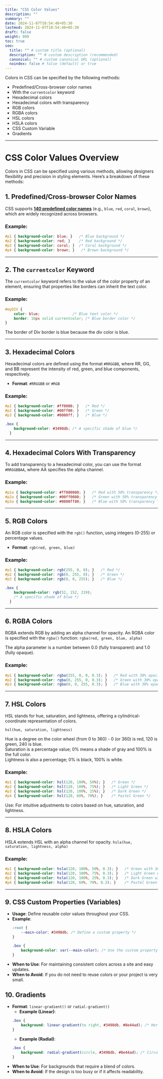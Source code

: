 ```yaml
---
title: "CSS Color Values"
description: ""
summary: ""
date: 2024-11-07T10:54:40+05:30
lastmod: 2024-11-07T10:54:40+05:30
draft: false
weight: 999
toc: true
seo:
  title: "" # custom title (optional)
  description: "" # custom description (recommended)
  canonical: "" # custom canonical URL (optional)
  noindex: false # false (default) or true
---
```



Colors in CSS can be specified by the following methods:
- Predefined/Cross-browser color names
- With the `currentcolor` keyword
- Hexadecimal colors
- Hexadecimal colors with transparency
- RGB colors
- RGBA colors
- HSL colors
- HSLA colors
- CSS Custom Variable
- Gradients


---

# CSS Color Values Overview

Colors in CSS can be specified using various methods, allowing designers flexibility and precision in styling elements. Here’s a breakdown of these methods:

## 1. Predefined/Cross-browser Color Names

CSS supports [**140 predefined color names**](https://www.w3schools.com/colors/colors_names.asp) (e.g., `blue`, `red`, `coral`, `brown`), which are widely recognized across browsers.

### Example:
```css
#p1 { background-color: blue; }   /* Blue background */
#p2 { background-color: red; }    /* Red background */
#p3 { background-color: coral; }  /* Coral background */
#p4 { background-color: brown; }   /* Brown background */
```


---

## 2. The `currentcolor` Keyword

The `currentcolor` keyword refers to the value of the color property of an element, ensuring that properties like borders can inherit the text color.

### Example:
```css
#myDIV { 
    color: blue;               /* Blue text color */
    border: 10px solid currentcolor; /* Blue border color */
}
```
The border of Div border is blue because the div color is blue. 


---

## 3. Hexadecimal Colors

Hexadecimal colors are defined using the format `#RRGGBB`, where RR, GG, and BB represent the intensity of red, green, and blue components, respectively.
- **Format**: `#RRGGBB` or `#RGB`
### Example:
```css
#p1 { background-color: #ff0000; }   /* Red */
#p2 { background-color: #00ff00; }   /* Green */
#p3 { background-color: #0000ff; }   /* Blue */

.box {
    background-color: #3498db; /* A specific shade of blue */
  }
```


---

## 4. Hexadecimal Colors With Transparency

To add transparency to a hexadecimal color, you can use the format `#RRGGBBAA`, where AA specifies the alpha channel.

### Example:
```css
#p1a { background-color: #ff000080; }   /* Red with 50% transparency */
#p2a { background-color: #00ff0080; }   /* Green with 50% transparency */
#p3a { background-color: #0000ff80; }   /* Blue with 50% transparency */
```


---

## 5. RGB Colors

An RGB color is specified with the `rgb()` function, using integers (0-255) or percentage values.

- **Format**: `rgb(red, green, blue)`

### Example:
```css
#p1 { background-color: rgb(255, 0, 0); }   /* Red */
#p2 { background-color: rgb(0, 255, 0); }   /* Green */
#p3 { background-color: rgb(0, 0, 255); }   /* Blue */

.box {
	background-color: rgb(52, 152, 219); 
	/* A specific shade of blue */
  }
```

---

## 6. RGBA Colors

RGBA extends RGB by adding an alpha channel for opacity.
An RGBA color is specified with the `rgba()`
function:
`rgba(red, green, blue, alpha)`

The alpha parameter is a number between 0.0 (fully transparent) and 1.0 (fully opaque).

### Example:
```css
#p1 { background-color: rgba(255, 0, 0, 0.3); }   /* Red with 30% opacity */
#p2 { background-color: rgba(0, 255, 0, 0.3); }   /* Green with 30% opacity */
#p3 { background-color: rgba(0, 0, 255, 0.3); }   /* Blue with 30% opacity */
```


---

## 7. HSL Colors

HSL stands for hue, saturation, and lightness, offering a cylindrical-coordinate representation of colors.

`hsl(hue, saturation, lightness)`

Hue is a degree on the color wheel (from 0 to 360) - 0 (or 360) is red, 120 is green, 240 is blue.  
Saturation is a percentage value; 0% means a shade of gray and 100% is the full color.   
Lightness is also a percentage; 0% is black, 100% is white.

### Example:
```css
#p1 { background-color: hsl(120, 100%, 50%); }   /* Green */
#p2 { background-color: hsl(120, 100%, 75%); }   /* Light Green */
#p3 { background-color: hsl(120, 100%, 25%); }   /* Dark Green */
#p4 { background-color: hsl(120, 60%, 70%); }    /* Pastel Green */
```

Use: For intuitive adjustments to colors based on hue, saturation, and lightness.


---

## 8. HSLA Colors

HSLA extends HSL with an alpha channel for opacity.
`hsla(hue, saturation, lightness, alpha)`

### Example:
```css
#p1 { background-color: hsla(120, 100%, 50%, 0.3); }   /* Green with 30% opacity */
#p2 { background-color: hsla(120, 100%, 75%, 0.3); }   /* Light Green with 30% opacity */
#p3 { background-color: hsla(120, 100%, 25%, 0.3); }   /* Dark Green with 30% opacity */
#p4 { background-color: hsla(120, 60%, 70%, 0.3); }    /* Pastel Green with 30% opacity */
```


---


## 9. CSS Custom Properties (Variables)
- **Usage**: Define reusable color values throughout your CSS.
- **Example**:
  ```css
  :root {
      --main-color: #3498db; /* Define a custom property */
  }

  .box {
      background-color: var(--main-color); /* Use the custom property */
  }
  ```
- **When to Use**: For maintaining consistent colors across a site and easy updates.
- **When to Avoid**: If you do not need to reuse colors or your project is very small.

## 10. Gradients
- **Format**: `linear-gradient()` or `radial-gradient()`
  - **Example (Linear)**:
  ```css
  .box {
      background: linear-gradient(to right, #3498db, #8e44ad); /* Horizontal gradient */
  }
  ```
  - **Example (Radial)**:
  ```css
  .box {
      background: radial-gradient(circle, #3498db, #8e44ad); /* Circular gradient */
  }
  ```
- **When to Use**: For backgrounds that require a blend of colors.
- **When to Avoid**: If the design is too busy or if it affects readability.
